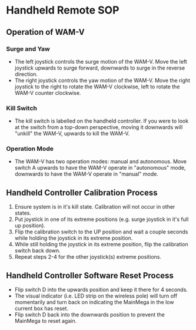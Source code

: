 # Handheld Remote SOP 

## Operation of WAM-V

### Surge and Yaw

- The left joystick controls the surge motion of the WAM-V. Move the left joystick upwards to surge forward, downwards to surge in the reverse direction.
- The right joystick controls the yaw motion of the WAM-V. Move the right joystick to the right to rotate the WAM-V clockwise, left to rotate the WAM-V counter clockwise.

### Kill Switch

- The kill switch is labelled on the handheld controller. If you were to look at the switch from a top-down perspective, moving it downwards will "unkill" the WAM-V, upwards to kill the WAM-V.    

### Operation Mode

- The WAM-V has two operation modes: manual and autonomous. Move switch A upwards to have the WAM-V operate in "autonomous" mode, downwards to have the WAM-V operate in "manual" mode. 

## Handheld Controller Calibration Process

1. Ensure system is in it's kill state. Calibration will not occur in other states. 
2. Put joystick in one of its extreme positions (e.g. surge joystick in it's full up position). 
3. Flip the calibration switch to the UP position and wait a couple seconds while holding the joystick in its extreme position.
4. While still holding the joystick in its extreme position, flip the calibration switch back down. 
5. Repeat steps 2-4 for the other joystick(s) extreme positions. 

## Handheld Controller Software Reset Process

- Flip switch D into the upwards position and keep it there for 4 seconds. 
- The visual indicator (i.e. LED strip on the wireless pole) will turn off momentarily and turn back on indicating the MainMega in the low current box has reset.  
- Flip switch D back into the downwards position to prevent the MainMega to reset again.  
